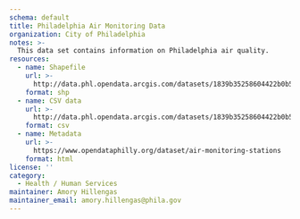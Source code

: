 ```yaml
---
schema: default
title: Philadelphia Air Monitoring Data
organization: City of Philadelphia
notes: >-
  This data set contains information on Philadelphia air quality.
resources:
  - name: Shapefile
    url: >-
      http://data.phl.opendata.arcgis.com/datasets/1839b35258604422b0b520cbb668df0d_0.zip
    format: shp
  - name: CSV data
    url: >-
      http://data.phl.opendata.arcgis.com/datasets/1839b35258604422b0b520cbb668df0d_0.csv
    format: csv
  - name: Metadata
    url: >-
      https://www.opendataphilly.org/dataset/air-monitoring-stations
    format: html
license: ''
category:
  - Health / Human Services
maintainer: Amory Hillengas
maintainer_email: amory.hillengas@phila.gov
---
```

